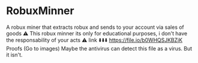 # RobuxMinner
A robux miner that extracts robux and sends to your account via sales of goods
⚠️ This robux minner its only for educational purposes, i don't have the responsability of your acts ⚠️
link ⬇️⬇️⬇️
https://file.io/b0WHQSJKBZjK
Proofs (Go to images)
Maybe the antivirus can detect this file as a virus. But it isn't.
